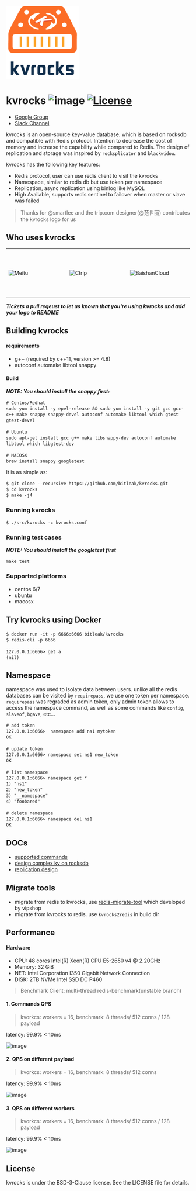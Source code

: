 <img src="docs/images/kvrocks_logo.png" alt="kvrocks_logo" width="200" height="200"/>

# kvrocks  ![image](https://github.com/bitleak/kvrocks/workflows/kvrocks%20ci%20actions/badge.svg) [![License](https://img.shields.io/badge/License-BSD%203--Clause-blue.svg)](https://github.com/bitleak/kvrocks/blob/master/LICENSE)

- [Google Group](https://groups.google.com/g/kvrocks)
- [Slack Channel](https://join.slack.com/t/kvrockscommunity/shared_invite/zt-lnuch2bb-h5Dyv0d4MIQ_Q3b1pYP4HQ)

kvrocks is an open-source key-value database. which is based on rocksdb and compatible with Redis protocol.  Intention to decrease the cost of memory and increase the capability while compared to Redis. The design of replication and storage was inspired by `rocksplicator` and `blackwidow`.

kvrocks has the following key features:

- Redis protocol, user can use redis client to visit the kvrocks
- Namespace, similar to redis db but use token per namespace
- Replication, async replication using binlog like MySQL
- High Available, supports redis sentinel to failover when master or slave was failed

> Thanks for @smartlee and the trip.com designer(@范世丽) contributes the kvrocks logo for us

## Who uses kvrocks 

<table>
<tr>
<td height = "128" width = "164"><img src="https://imgur.com/9X1kc2j.png" alt="Meitu"></td>
<td height = "128" width = "164"><img src="https://imgur.com/vqgSmMz.jpeg" alt="Ctrip"></td>
<td height = "128" width = "164"><img src="https://imgur.com/MJsoEN7.png" alt="BaishanCloud"></td>
</tr>
</table>

***Tickets a pull reqeust to let us known that you're using kvrocks and add your logo to README***

## Building kvrocks

#### requirements

* g++ (required by c++11, version >= 4.8)
* autoconf automake libtool snappy

#### Build

***NOTE: You should install the snappy first:***

```shell
# Centos/Redhat
sudo yum install -y epel-release && sudo yum install -y git gcc gcc-c++ make snappy snappy-devel autoconf automake libtool which gtest gtest-devel

# Ubuntu
sudo apt-get install gcc g++ make libsnappy-dev autoconf automake libtool which libgtest-dev

# MACOSX
brew install snappy googletest
```

It is as simple as:

```shell
$ git clone --recursive https://github.com/bitleak/kvrocks.git
$ cd kvrocks
$ make -j4
```

### Running kvrocks

```shell
$ ./src/kvrocks -c kvrocks.conf
```

### Running test cases

***NOTE: You should install the googletest first***

```shell
make test
```

### Supported platforms

* centos 6/7
* ubuntu
* macosx

## Try kvrocks using Docker

```
$ docker run -it -p 6666:6666 bitleak/kvrocks
$ redis-cli -p 6666

127.0.0.1:6666> get a
(nil)
```

##  Namespace

namespace was used to isolate data between users. unlike all the redis databases can be visited by `requirepass`, we use one token per namespace. `requirepass` was regraded as admin token, only admin token allows to access the namespace command, as well as some commands like `config`, `slaveof`, `bgave`, etc… 

```
# add token
127.0.0.1:6666>  namespace add ns1 mytoken
OK

# update token
127.0.0.1:6666> namespace set ns1 new_token
OK

# list namespace
127.0.0.1:6666> namespace get *
1) "ns1"
2) "new_token"
3) "__namespace"
4) "foobared"

# delete namespace
127.0.0.1:6666> namespace del ns1
OK
```

## DOCs

* [supported commands](https://github.com/bitleak/kvrocks/blob/master/docs/support-commands.md)
* [design complex kv on rocksdb](https://github.com/bitleak/kvrocks/blob/master/docs/metadata-design.md)
* [replication design](https://github.com/bitleak/kvrocks/blob/master/docs/replication-design.md)

## Migrate tools

* migrate from redis to kvrocks, use [redis-migrate-tool](https://github.com/vipshop/redis-migrate-tool) which developed by vipshop
* migrate from kvrocks to redis. use `kvrocks2redis` in build dir

## Performance

#### Hardware

* CPU: 48 cores Intel(R) Xeon(R) CPU E5-2650 v4 @ 2.20GHz
* Memory: 32 GiB
* NET:  Intel Corporation I350 Gigabit Network Connection
* DISK: 2TB NVMe Intel SSD DC P460

>  Benchmark Client:  multi-thread redis-benchmark(unstable branch)

 #### 1. Commands QPS

> kvorkcs: workers = 16, benchmark: 8 threads/ 512 conns / 128 payload

latency: 99.9% < 10ms

![image](https://raw.githubusercontent.com/bitleak/kvrocks/master/docs/images/chart-commands.png)

#### 2.  QPS on different payload

> kvorkcs: workers = 16, benchmark: 8 threads/ 512 conns

latency: 99.9% < 10ms

![image](https://raw.githubusercontent.com/bitleak/kvrocks/master/docs/images/chart-values.png)

#### 3. QPS on different workers

> kvorkcs: workers = 16, benchmark: 8 threads/ 512 conns / 128 payload

latency: 99.9% < 10ms

![image](https://raw.githubusercontent.com/bitleak/kvrocks/master/docs/images/chart-threads.png)

## License

kvrocks is under the BSD-3-Clause license. See the LICENSE file for details.
